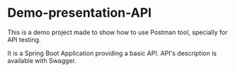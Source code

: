 # Demo-presentation-API

This is a demo project made to show how to use Postman tool, specially for API testing.

It is a Spring Boot Application providing a basic API. API's description is available with Swagger.
